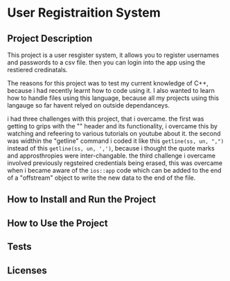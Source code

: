 # User Registraition System

## Project Description

This project is a user resgister system, it allows you to register usernames and passwords to a csv file. then you can login into the app using the restiered credinatals.

The reasons for this project was to test my current knowledge of C++, because i had recently learnt how to code using it. I also wanted to learn how to handle files using this language, because all my projects using this langauge so far havent relyed on outside dependanceys.

i had three challenges with this project, that i overcame. the first was getting to grips with the "<fstream>" header and its functionality, i overcame this by watching and refeering to various tutorials on youtube about it. the second was widthin the "getline" command i coded it like this `getline(ss, un, ",")` instead of this `getline(ss, un, ',')`, because i thought the quote marks and approsthropies were inter-changable. the third challenge i overcame involved previously regsteired credentials being erased, this was overcame when i became aware of the `ios::app` code which can be added to the end of a "offstream" object to write the new data to the end of the file.

## How to Install and Run the Project

## How to Use the Project

## Tests

## Licenses